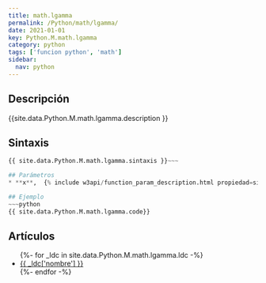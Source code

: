 ```yaml
---
title: math.lgamma
permalink: /Python/math/lgamma/
date: 2021-01-01
key: Python.M.math.lgamma
category: python
tags: ['funcion python', 'math']
sidebar: 
  nav: python
---
```


## Descripción
{{site.data.Python.M.math.lgamma.description }}

## Sintaxis
~~~python
{{ site.data.Python.M.math.lgamma.sintaxis }}~~~

## Parámetros
* **x**,  {% include w3api/function_param_description.html propiedad=site.data.Python.M.math.lgamma valor="x" %}

## Ejemplo
~~~python
{{ site.data.Python.M.math.lgamma.code}}
~~~

## Artículos
<ul>
{%- for _ldc in site.data.Python.M.math.lgamma.ldc -%}
   <li>
       <a href="{{_ldc['url'] }}">{{ _ldc['nombre'] }}</a>
   </li>
{%- endfor -%}
</ul>
